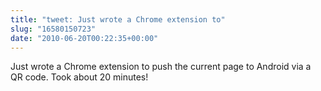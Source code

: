 ```yaml
---
title: "tweet: Just wrote a Chrome extension to"
slug: "16580150723"
date: "2010-06-20T00:22:35+00:00"
---
```

Just wrote a Chrome extension to push the current page to Android via a QR code. Took about 20 minutes!